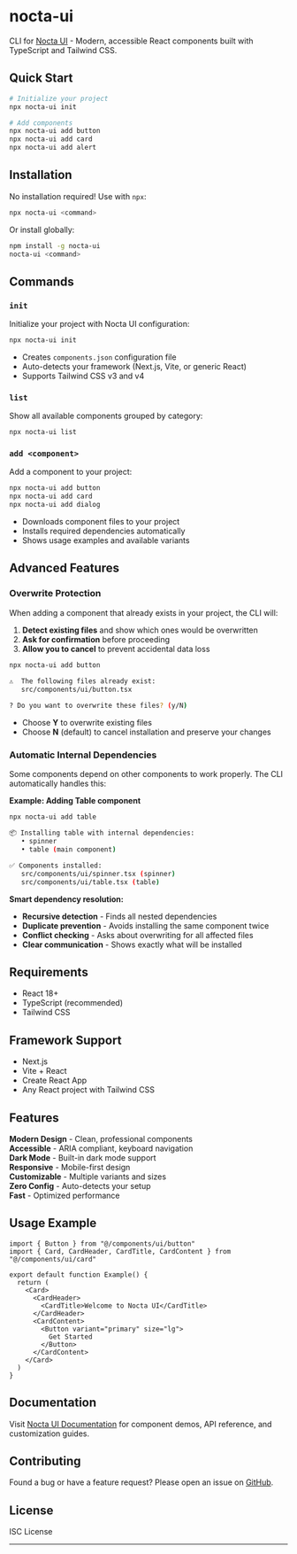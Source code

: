 # nocta-ui

CLI for [Nocta UI](https://github.com/66HEX/nocta-ui) - Modern, accessible React components built with TypeScript and Tailwind CSS.

## Quick Start

```bash
# Initialize your project
npx nocta-ui init

# Add components
npx nocta-ui add button
npx nocta-ui add card
npx nocta-ui add alert
```

## Installation

No installation required! Use with `npx`:

```bash
npx nocta-ui <command>
```

Or install globally:

```bash
npm install -g nocta-ui
nocta-ui <command>
```

## Commands

### `init`
Initialize your project with Nocta UI configuration:
```bash
npx nocta-ui init
```
- Creates `components.json` configuration file
- Auto-detects your framework (Next.js, Vite, or generic React)
- Supports Tailwind CSS v3 and v4

### `list`
Show all available components grouped by category:
```bash
npx nocta-ui list
```

### `add <component>`
Add a component to your project:
```bash
npx nocta-ui add button
npx nocta-ui add card
npx nocta-ui add dialog
```
- Downloads component files to your project
- Installs required dependencies automatically
- Shows usage examples and available variants 

## Advanced Features

### Overwrite Protection
When adding a component that already exists in your project, the CLI will:

1. **Detect existing files** and show which ones would be overwritten
2. **Ask for confirmation** before proceeding
3. **Allow you to cancel** to prevent accidental data loss

```bash
npx nocta-ui add button

⚠️  The following files already exist:
   src/components/ui/button.tsx
   
? Do you want to overwrite these files? (y/N)
```

- Choose **Y** to overwrite existing files
- Choose **N** (default) to cancel installation and preserve your changes

### Automatic Internal Dependencies
Some components depend on other components to work properly. The CLI automatically handles this:

**Example: Adding Table component**
```bash
npx nocta-ui add table

📦 Installing table with internal dependencies:
   • spinner
   • table (main component)

✅ Components installed:
   src/components/ui/spinner.tsx (spinner)
   src/components/ui/table.tsx (table)
```

**Smart dependency resolution:**
- **Recursive detection** - Finds all nested dependencies
- **Duplicate prevention** - Avoids installing the same component twice
- **Conflict checking** - Asks about overwriting for all affected files
- **Clear communication** - Shows exactly what will be installed

## Requirements

- React 18+
- TypeScript (recommended)
- Tailwind CSS

## Framework Support

- Next.js
- Vite + React
- Create React App
- Any React project with Tailwind CSS

## Features

 **Modern Design** - Clean, professional components  
 **Accessible** - ARIA compliant, keyboard navigation  
 **Dark Mode** - Built-in dark mode support  
 **Responsive** - Mobile-first design  
 **Customizable** - Multiple variants and sizes  
 **Zero Config** - Auto-detects your setup  
 **Fast** - Optimized performance  

## Usage Example

```tsx
import { Button } from "@/components/ui/button"
import { Card, CardHeader, CardTitle, CardContent } from "@/components/ui/card"

export default function Example() {
  return (
    <Card>
      <CardHeader>
        <CardTitle>Welcome to Nocta UI</CardTitle>
      </CardHeader>
      <CardContent>
        <Button variant="primary" size="lg">
          Get Started
        </Button>
      </CardContent>
    </Card>
  )
}
```

## Documentation

Visit [Nocta UI Documentation](https://github.com/66HEX/nocta-ui) for component demos, API reference, and customization guides.

## Contributing

Found a bug or have a feature request? Please open an issue on [GitHub](https://github.com/66HEX/nocta-ui-cli/issues).

## License

ISC License

---
